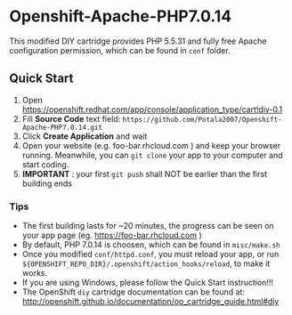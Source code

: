 # Openshift-Apache-PHP7.0.14

This modified DIY cartridge provides PHP 5.5.31 and fully free Apache configuration permission, which can be found in `conf` folder.

## Quick Start

1. Open https://openshift.redhat.com/app/console/application_type/cart!diy-0.1 
2. Fill **Source Code** text field: `https://github.com/Potala2007/Openshift-Apache-PHP7.0.14.git`
3. Click **Create Application** and wait
4. Open your website (e.g. foo-bar.rhcloud.com ) and keep your browser running. Meanwhile, you can `git clone` your app to your computer and start coding.
5. **IMPORTANT** : your first `git push` shall NOT be earlier than the first building ends

### Tips

* The first building lasts for ~20 minutes, the progress can be seen on your app page (eg. https://foo-bar.rhcloud.com )
* By default, PHP 7.0.14 is choosen, which can be found in `misc/make.sh`
* Once you modified `conf/httpd.conf`, you must reload your app, or run `${OPENSHIFT_REPO_DIR}/.openshift/action_hooks/reload`, to make it works.
* If you are using Windows, please follow the Quick Start instruction!!!
* The OpenShift `diy` cartridge documentation can be found at:
http://openshift.github.io/documentation/oo_cartridge_guide.html#diy
